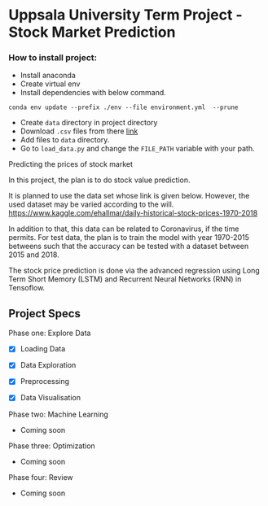 # Uppsala University Term Project - Stock Market Prediction 

### How to install project: 
 
- Install anaconda 
- Create virtual env 
- Install dependencies with below command. 

```
conda env update --prefix ./env --file environment.yml  --prune
```

- Create `data` directory in project directory 
- Download `.csv` files from there [link](https://www.kaggle.com/ehallmar/daily-historical-stock-prices-1970-2018)
- Add files to `data` directory.
- Go to `load_data.py` and change the `FILE_PATH` variable with your path. 


Predicting the prices of stock market

In this project, the plan is to do stock value prediction. 

It is planned to use the data set whose link is given below. However, the used dataset may be varied according to the will. 
https://www.kaggle.com/ehallmar/daily-historical-stock-prices-1970-2018

In addition to that, this data can be related to Coronavirus, if the time permits. 
For test data, the plan is to train the model with year 1970-2015 betweens such that the accuracy can be tested with a dataset between 2015 and 2018. 

The stock price prediction is done via the advanced regression using Long Term Short Memory (LSTM) and Recurrent Neural Networks (RNN) in Tensoflow.

## Project Specs 

Phase one: Explore Data  

- [x] Loading Data
- [x] Data Exploration 
- [x] Preprocessing 
- [x] Data Visualisation 


Phase two: Machine Learning

- Coming soon

Phase three: Optimization

- Coming soon

Phase four: Review

- Coming soon

